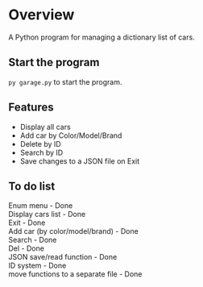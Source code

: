 
# Overview
A Python program for managing a dictionary list of cars.

## Start the program
```py garage.py``` to start the program.

## Features
* Display all cars
* Add car by Color/Model/Brand 
* Delete by ID 
* Search by ID
* Save changes to a JSON file on Exit


## To do list
Enum menu - Done  
Display cars list - Done  
Exit - Done  
Add car (by color/model/brand) - Done  
Search - Done  
Del - Done  
JSON save/read function - Done  
ID system - Done  
move functions to a separate file - Done  


